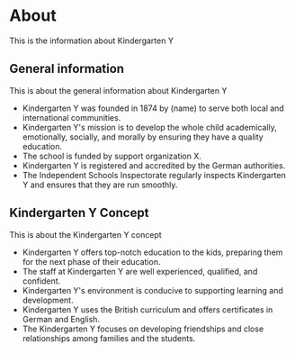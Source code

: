 # About

This is the information about Kindergarten Y

## General information

This is about the general information about Kindergarten Y

- Kindergarten Y was founded in 1874 by (name) to serve both local and international communities.
- Kindergarten Y's mission is to develop the whole child academically, emotionally, socially, and morally by ensuring they have a quality education.
- The school is funded by support organization X.
- Kindergarten Y is registered and accredited by the German authorities.
- The Independent Schools Inspectorate regularly inspects Kindergarten Y and ensures that they are run smoothly.

## Kindergarten Y Concept

This is about the Kindergarten Y concept

- Kindergarten Y offers top-notch education to the kids, preparing them for the next phase of their education.
- The staff at Kindergarten Y are well experienced, qualified, and confident.
- Kindergarten Y's environment is conducive to supporting learning and development.
- Kindergarten Y uses the British curriculum and offers certificates in German and English.
- The Kindergarten Y focuses on developing friendships and close relationships among families and the students.